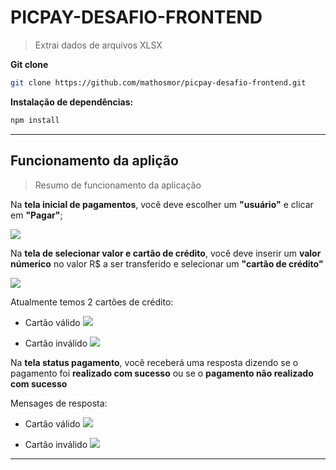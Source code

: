 # PICPAY-DESAFIO-FRONTEND
> Extrai dados de arquivos XLSX

**Git clone**

```sh
git clone https://github.com/mathosmor/picpay-desafio-frontend.git
```

**Instalação de dependências:**

```sh
npm install
```

***

## Funcionamento da aplição
> Resumo de funcionamento da aplicação

Na **tela inicial de pagamentos**, você deve escolher um **"usuário"** e clicar em **"Pagar"**;

![](./assets/readme/tela-pagamento-usuarios.png)

Na **tela de selecionar valor e cartão de crédito**, você deve inserir um **valor númerico** no valor R$ a ser transferido e selecionar um **"cartão de crédito"**

![](./assets/readme/tela-selecionar-opcao-pagamento.png)

Atualmente temos 2 cartões de crédito:

* Cartão válido
    ![](./assets/readme/cartao-valido.png)

* Cartão inválido
    ![](./assets/readme/cartao-invalido.png)

Na **tela status pagamento**, você receberá uma resposta dizendo se o pagamento foi **realizado com sucesso** ou se o **pagamento não realizado com sucesso**

Mensages de resposta:

* Cartão válido
    ![](./assets/readme/tela-status-pagamento-sucesso.png)

* Cartão inválido
    ![](./assets/readme/tela-status-pagamento-falha.png)

***